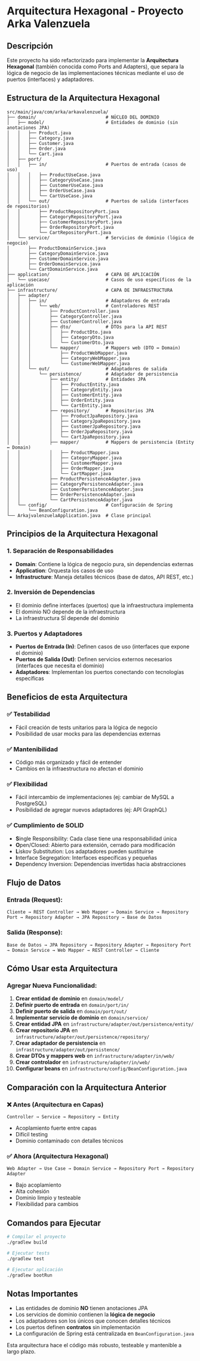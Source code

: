 # Arquitectura Hexagonal - Proyecto Arka Valenzuela

## Descripción

Este proyecto ha sido refactorizado para implementar la **Arquitectura Hexagonal** (también conocida como Ports and Adapters), que separa la lógica de negocio de las implementaciones técnicas mediante el uso de puertos (interfaces) y adaptadores.

## Estructura de la Arquitectura Hexagonal

```
src/main/java/com/arka/arkavalenzuela/
├── domain/                          # NÚCLEO DEL DOMINIO
│   ├── model/                       # Entidades de dominio (sin anotaciones JPA)
│   │   ├── Product.java
│   │   ├── Category.java
│   │   ├── Customer.java
│   │   ├── Order.java
│   │   └── Cart.java
│   ├── port/
│   │   ├── in/                      # Puertos de entrada (casos de uso)
│   │   │   ├── ProductUseCase.java
│   │   │   ├── CategoryUseCase.java
│   │   │   ├── CustomerUseCase.java
│   │   │   ├── OrderUseCase.java
│   │   │   └── CartUseCase.java
│   │   └── out/                     # Puertos de salida (interfaces de repositorios)
│   │       ├── ProductRepositoryPort.java
│   │       ├── CategoryRepositoryPort.java
│   │       ├── CustomerRepositoryPort.java
│   │       ├── OrderRepositoryPort.java
│   │       └── CartRepositoryPort.java
│   └── service/                     # Servicios de dominio (lógica de negocio)
│       ├── ProductDomainService.java
│       ├── CategoryDomainService.java
│       ├── CustomerDomainService.java
│       ├── OrderDomainService.java
│       └── CartDomainService.java
├── application/                     # CAPA DE APLICACIÓN
│   └── usecase/                     # Casos de uso específicos de la aplicación
├── infrastructure/                  # CAPA DE INFRAESTRUCTURA
│   ├── adapter/
│   │   ├── in/                      # Adaptadores de entrada
│   │   │   └── web/                 # Controladores REST
│   │   │       ├── ProductController.java
│   │   │       ├── CategoryController.java
│   │   │       ├── CustomerController.java
│   │   │       ├── dto/             # DTOs para la API REST
│   │   │       │   ├── ProductDto.java
│   │   │       │   ├── CategoryDto.java
│   │   │       │   └── CustomerDto.java
│   │   │       └── mapper/          # Mappers web (DTO ↔ Domain)
│   │   │           ├── ProductWebMapper.java
│   │   │           ├── CategoryWebMapper.java
│   │   │           └── CustomerWebMapper.java
│   │   └── out/                     # Adaptadores de salida
│   │       └── persistence/         # Adaptador de persistencia
│   │           ├── entity/          # Entidades JPA
│   │           │   ├── ProductEntity.java
│   │           │   ├── CategoryEntity.java
│   │           │   ├── CustomerEntity.java
│   │           │   ├── OrderEntity.java
│   │           │   └── CartEntity.java
│   │           ├── repository/      # Repositorios JPA
│   │           │   ├── ProductJpaRepository.java
│   │           │   ├── CategoryJpaRepository.java
│   │           │   ├── CustomerJpaRepository.java
│   │           │   ├── OrderJpaRepository.java
│   │           │   └── CartJpaRepository.java
│   │           ├── mapper/          # Mappers de persistencia (Entity ↔ Domain)
│   │           │   ├── ProductMapper.java
│   │           │   ├── CategoryMapper.java
│   │           │   ├── CustomerMapper.java
│   │           │   ├── OrderMapper.java
│   │           │   └── CartMapper.java
│   │           ├── ProductPersistenceAdapter.java
│   │           ├── CategoryPersistenceAdapter.java
│   │           ├── CustomerPersistenceAdapter.java
│   │           ├── OrderPersistenceAdapter.java
│   │           └── CartPersistenceAdapter.java
│   └── config/                      # Configuración de Spring
│       └── BeanConfiguration.java
└── ArkajvalenzuelaApplication.java  # Clase principal
```

## Principios de la Arquitectura Hexagonal

### 1. **Separación de Responsabilidades**
- **Domain**: Contiene la lógica de negocio pura, sin dependencias externas
- **Application**: Orquesta los casos de uso
- **Infrastructure**: Maneja detalles técnicos (base de datos, API REST, etc.)

### 2. **Inversión de Dependencias**
- El dominio define interfaces (puertos) que la infraestructura implementa
- El dominio NO depende de la infraestructura
- La infraestructura SÍ depende del dominio

### 3. **Puertos y Adaptadores**
- **Puertos de Entrada (In)**: Definen casos de uso (interfaces que expone el dominio)
- **Puertos de Salida (Out)**: Definen servicios externos necesarios (interfaces que necesita el dominio)
- **Adaptadores**: Implementan los puertos conectando con tecnologías específicas

## Beneficios de esta Arquitectura

### ✅ **Testabilidad**
- Fácil creación de tests unitarios para la lógica de negocio
- Posibilidad de usar mocks para las dependencias externas

### ✅ **Mantenibilidad**
- Código más organizado y fácil de entender
- Cambios en la infraestructura no afectan el dominio

### ✅ **Flexibilidad**
- Fácil intercambio de implementaciones (ej: cambiar de MySQL a PostgreSQL)
- Posibilidad de agregar nuevos adaptadores (ej: API GraphQL)

### ✅ **Cumplimiento de SOLID**
- **S**ingle Responsibility: Cada clase tiene una responsabilidad única
- **O**pen/Closed: Abierto para extensión, cerrado para modificación
- **L**iskov Substitution: Los adaptadores pueden sustituirse
- **I**nterface Segregation: Interfaces específicas y pequeñas
- **D**ependency Inversion: Dependencias invertidas hacia abstracciones

## Flujo de Datos

### Entrada (Request):
```
Cliente → REST Controller → Web Mapper → Domain Service → Repository Port → Repository Adapter → JPA Repository → Base de Datos
```

### Salida (Response):
```
Base de Datos → JPA Repository → Repository Adapter → Repository Port → Domain Service → Web Mapper → REST Controller → Cliente
```

## Cómo Usar esta Arquitectura

### Agregar Nueva Funcionalidad:

1. **Crear entidad de dominio** en `domain/model/`
2. **Definir puerto de entrada** en `domain/port/in/`
3. **Definir puerto de salida** en `domain/port/out/`
4. **Implementar servicio de dominio** en `domain/service/`
5. **Crear entidad JPA** en `infrastructure/adapter/out/persistence/entity/`
6. **Crear repositorio JPA** en `infrastructure/adapter/out/persistence/repository/`
7. **Crear adaptador de persistencia** en `infrastructure/adapter/out/persistence/`
8. **Crear DTOs y mappers web** en `infrastructure/adapter/in/web/`
9. **Crear controlador** en `infrastructure/adapter/in/web/`
10. **Configurar beans** en `infrastructure/config/BeanConfiguration.java`

## Comparación con la Arquitectura Anterior

### ❌ **Antes (Arquitectura en Capas)**
```
Controller → Service → Repository → Entity
```
- Acoplamiento fuerte entre capas
- Difícil testing
- Dominio contaminado con detalles técnicos

### ✅ **Ahora (Arquitectura Hexagonal)**
```
Web Adapter → Use Case → Domain Service → Repository Port → Repository Adapter
```
- Bajo acoplamiento
- Alta cohesión
- Dominio limpio y testeable
- Flexibilidad para cambios

## Comandos para Ejecutar

```bash
# Compilar el proyecto
./gradlew build

# Ejecutar tests
./gradlew test

# Ejecutar aplicación
./gradlew bootRun
```

## Notas Importantes

- Las entidades de dominio **NO** tienen anotaciones JPA
- Los servicios de dominio contienen la **lógica de negocio**
- Los adaptadores son los únicos que conocen detalles técnicos
- Los puertos definen **contratos** sin implementación
- La configuración de Spring está centralizada en `BeanConfiguration.java`

Esta arquitectura hace el código más robusto, testeable y mantenible a largo plazo.
